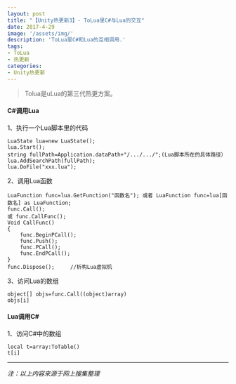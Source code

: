 ```yaml
---
layout: post
title: "【Unity热更新3】- ToLua里C#与Lua的交互"
date: 2017-4-29
image: '/assets/img/'
description: 'ToLua里C#和Lua的互相调用.'
tags:
- ToLua
- 热更新
categories:
- Unity热更新 
---
```


> Tolua是uLua的第三代热更方案。

#### C#调用Lua

1、执行一个Lua脚本里的代码
 
    LuaState lua=new LuaState();
    lua.Start();
    string fullPath=Application.dataPath+"/.../.../";(Lua脚本所在的具体路径）
    lua.AddSearchPath(fullPath);
    lua.DoFile("xxx.lua");
2、调用Lua函数

    LuaFunction func=lua.GetFunction("函数名"); 或者 LuaFunction func=lua[函数名] as LuaFunction;
    func.Call();
    或 func.CallFunc();
    Void CallFunc()
    {
	    func.BeginPCall();
	    func.Push();
	    func.PCall();
	    func.EndPCall();
    }
    func.Dispose();		//析构Lua虚拟机

3、访问Lua的数组

    object[] objs=func.Call((object)array)
    objs[i]

#### Lua调用C#

1、访问C#中的数组

    local t=array:ToTable()
    t[i]

---
*注：以上内容来源于网上搜集整理*

